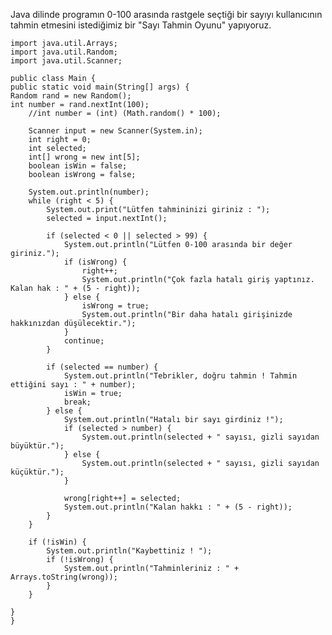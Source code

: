 Java dilinde programın 0-100 arasında rastgele seçtiği bir sayıyı kullanıcının tahmin etmesini istediğimiz bir "Sayı Tahmin Oyunu" yapıyoruz.

    import java.util.Arrays;
    import java.util.Random;
    import java.util.Scanner;

    public class Main {
    public static void main(String[] args) {
    Random rand = new Random();
    int number = rand.nextInt(100);
        //int number = (int) (Math.random() * 100);

        Scanner input = new Scanner(System.in);
        int right = 0;
        int selected;
        int[] wrong = new int[5];
        boolean isWin = false;
        boolean isWrong = false;

        System.out.println(number);
        while (right < 5) {
            System.out.print("Lütfen tahmininizi giriniz : ");
            selected = input.nextInt();

            if (selected < 0 || selected > 99) {
                System.out.println("Lütfen 0-100 arasında bir değer giriniz.");
                if (isWrong) {
                    right++;
                    System.out.println("Çok fazla hatalı giriş yaptınız. Kalan hak : " + (5 - right));
                } else {
                    isWrong = true;
                    System.out.println("Bir daha hatalı girişinizde hakkınızdan düşülecektir.");
                }
                continue;
            }

            if (selected == number) {
                System.out.println("Tebrikler, doğru tahmin ! Tahmin ettiğini sayı : " + number);
                isWin = true;
                break;
            } else {
                System.out.println("Hatalı bir sayı girdiniz !");
                if (selected > number) {
                    System.out.println(selected + " sayısı, gizli sayıdan büyüktür.");
                } else {
                    System.out.println(selected + " sayısı, gizli sayıdan küçüktür.");
                }

                wrong[right++] = selected;
                System.out.println("Kalan hakkı : " + (5 - right));
            }
        }

        if (!isWin) {
            System.out.println("Kaybettiniz ! ");
            if (!isWrong) {
                System.out.println("Tahminleriniz : " + Arrays.toString(wrong));
            }
        }

    }
    }